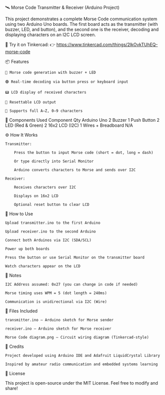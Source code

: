 🛰️ Morse Code Transmitter & Receiver (Arduino Project)

This project demonstrates a complete Morse Code communication system using two Arduino Uno boards. The first board acts as the transmitter (with buzzer, LED, and button), and the second one is the receiver, decoding and displaying characters on an I2C LCD screen.

🔗 Try it on Tinkercad:
👉 https://www.tinkercad.com/things/2lkOvkTUhEQ-morse-code

📦 Features

    🔴 Morse code generation with buzzer + LED

    🟢 Real-time decoding via button press or keyboard input

    📟 LCD display of received characters

    🔁 Resettable LCD output

    🧠 Supports full A–Z, 0–9 characters

🧰 Components Used
Component	Qty
Arduino Uno	2
Buzzer	1
Push Button	2
LED (Red & Green)	2
16x2 LCD (I2C)	1
Wires + Breadboard	N/A


⚙️ How It Works

    Transmitter:

        Press the button to input Morse code (short = dot, long = dash)

        Or type directly into Serial Monitor

        Arduino converts characters to Morse and sends over I2C

    Receiver:

        Receives characters over I2C

        Displays on 16x2 LCD

        Optional reset button to clear LCD

🚀 How to Use

    Upload transmitter.ino to the first Arduino

    Upload receiver.ino to the second Arduino

    Connect both Arduinos via I2C (SDA/SCL)

    Power up both boards

    Press the button or use Serial Monitor on the transmitter board

    Watch characters appear on the LCD

🧠 Notes

    I2C Address assumed: 0x27 (you can change in code if needed)

    Morse timing uses WPM = 5 (dot length = 240ms)

    Communication is unidirectional via I2C (Wire)

📁 Files Included

    transmitter.ino – Arduino sketch for Morse sender

    receiver.ino – Arduino sketch for Morse receiver

    Morse Code diagram.png – Circuit wiring diagram (Tinkercad-style)

🙌 Credits

    Project developed using Arduino IDE and Adafruit LiquidCrystal Library

    Inspired by amateur radio communication and embedded systems learning

📜 License

This project is open-source under the MIT License.
Feel free to modify and share!
